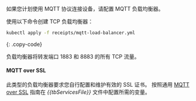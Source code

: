 如果您计划使用 MQTT 协议连接设备，请配置 MQTT 负载均衡器。

使用以下命令创建 TCP 负载均衡器：

```bash
kubectl apply -f receipts/mqtt-load-balancer.yml
```
{: .copy-code}

负载均衡器将转发端口 1883 和 8883 的所有 TCP 流量。

#### MQTT over SSL

此类型的负载均衡器要求您自行配置和维护有效的 SSL 证书。
按照通用 [MQTT over SSL](/docs/{{docsPrefix}}user-guide/mqtt-over-ssl) 指南在 *{{tbServicesFile}}* 文件中配置所需的变量。